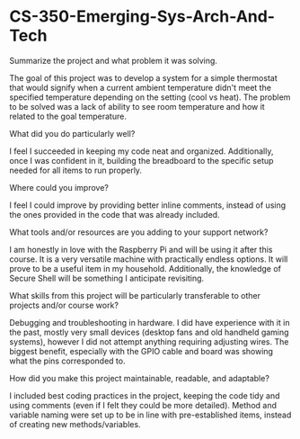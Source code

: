 # CS-350-Emerging-Sys-Arch-And-Tech

Summarize the project and what problem it was solving.

The goal of this project was to develop a system for a simple thermostat that would signify when a current ambient temperature didn't meet the specified temperature depending on the setting (cool vs heat). The problem to be solved was a lack of ability to see room temperature and how it related to the goal temperature.

What did you do particularly well?

I feel I succeeded in keeping my code neat and organized. Additionally, once I was confident in it, building the breadboard to the specific setup needed for all items to run properly.

Where could you improve?

I feel I could improve by providing better inline comments, instead of using the ones provided in the code that was already included. 

What tools and/or resources are you adding to your support network?

I am honestly in love with the Raspberry Pi and will be using it after this course. It is a very versatile machine with practically endless options. It will prove to be a useful item in my household. Additionally, the knowledge of Secure Shell will be something I anticipate revisiting. 

What skills from this project will be particularly transferable to other projects and/or course work?

Debugging and troubleshooting in hardware. I did have experience with it in the past, mostly very small devices (desktop fans and old handheld gaming systems), however I did not attempt anything requiring adjusting wires. The biggest benefit, especially with the GPIO cable and board was showing what the pins corresponded to.

How did you make this project maintainable, readable, and adaptable?

I included best coding practices in the project, keeping the code tidy and using comments (even if I felt they could be more detailed). Method and variable naming were set up to be in line with pre-established items, instead of creating new methods/variables.
